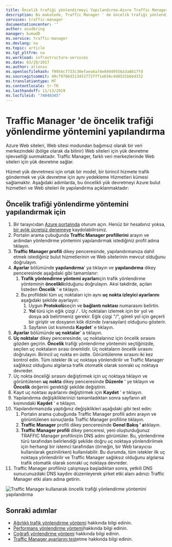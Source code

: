 ```yaml
---
title: Öncelik trafiği yönlendirmeyi Yapılandırma-Azure Traffic Manager
description: Bu makalede, Traffic Manager ' de öncelik trafiği yönlendirme yönteminin nasıl yapılandırılacağı açıklanmaktadır
services: traffic-manager
documentationcenter: ''
author: asudbring
manager: kumudD
ms.service: traffic-manager
ms.devlang: na
ms.topic: article
ms.tgt_pltfrm: na
ms.workload: infrastructure-services
ms.date: 03/20/2017
ms.author: allensu
ms.openlocfilehash: f9954c7733c30efaea4a74e04949556a3a8617fd
ms.sourcegitcommit: 49cf9786d3134517727ff1e656c4d8531bbbd332
ms.translationtype: MT
ms.contentlocale: tr-TR
ms.lasthandoff: 11/13/2019
ms.locfileid: "74040345"
---
```

# <a name="configure-priority-traffic-routing-method-in-traffic-manager"></a>Traffic Manager 'de öncelik trafiği yönlendirme yöntemini yapılandırma

Azure Web siteleri, Web sitesi modundan bağımsız olarak bir veri merkezindeki (bölge olarak da bilinir) Web siteleri için yük devretme işlevselliği sunmaktadır. Traffic Manager, farklı veri merkezlerinde Web siteleri için yük devretme sağlar.

Hizmet yük devretmesi için ortak bir model, bir birincil hizmete trafik göndermek ve yük devretme için aynı yedekleme Hizmetleri kümesi sağlamaktır. Aşağıdaki adımlarda, bu öncelikli yük devretmeyi Azure bulut hizmetleri ve Web siteleri ile yapılandırma açıklanmaktadır:

## <a name="to-configure-the-priority-traffic-routing-method"></a>Öncelik trafiği yönlendirme yöntemini yapılandırmak için

1. Bir tarayıcıdan [Azure portalında](https://portal.azure.com) oturum açın. Henüz bir hesabınız yoksa, [bir aylık ücretsiz denemeye](https://azure.microsoft.com/free/) kaydolabilirsiniz. 
2. Portalın arama çubuğunda **Traffic Manager profillerini** arayın ve ardından yönlendirme yöntemini yapılandırmak istediğiniz profil adına tıklayın.
3. **Traffic Manager profili** dikey penceresinde, yapılandırmanıza dahil etmek istediğiniz bulut hizmetlerinin ve Web sitelerinin mevcut olduğunu doğrulayın.
4. **Ayarlar** bölümünde **yapılandırma**' ya tıklayın ve **yapılandırma** dikey penceresinde aşağıdaki gibi tamamlanır:
    1. **Trafik yönlendirme yöntemi ayarları**için trafik yönlendirme yönteminin **öncelikli**olduğunu doğrulayın. Aksi takdirde, açılan listeden **Öncelik** ' e tıklayın.
    2. Bu profildeki tüm uç noktaları için aynı **uç nokta izleyici ayarlarını** aşağıdaki şekilde ayarlayın:
        1. Uygun **Protokolü**seçin ve **bağlantı noktası** numarasını belirtin. 
        2. **Yol** türü için eğik çizgi */* . Uç noktaları izlemek için bir yol ve dosya adı belirtmeniz gerekir. Eğik çizgi "/", göreli yol için geçerli bir giriştir ve dosyanın kök dizinde (varsayılan) olduğunu gösterir.
        3. Sayfanın üst kısmında **Kaydet**' e tıklayın.
5. **Ayarlar** bölümünde **uç noktalar**' a tıklayın.
6. **Uç noktalar** dikey penceresinde, uç noktalarınız için öncelik sırasını gözden geçirin. **Öncelik** trafiği yönlendirme yöntemini seçtiğinizde, seçilen uç noktaların sırası önemlidir. Uç noktaların öncelik sırasını doğrulayın.  Birincil uç nokta en üstte. Görüntülenme sırasını iki kez kontrol edin. Tüm istekler ilk uç noktaya yönlendirilir ve Traffic Manager sağlıksız olduğunu algılarsa trafik otomatik olarak sonraki uç noktaya devreder. 
7. Uç nokta önceliği sırasını değiştirmek için uç noktaya tıklayın ve görüntülenen **uç nokta** dikey penceresinde **Düzenle** ' ye tıklayın ve **Öncelik** değerini gerektiği şekilde değiştirin. 
8. Kayıt uç noktası ayarlarını değiştirmek için **Kaydet** ' e tıklayın.
9. Yapılandırma değişikliklerinizi tamamladıktan sonra sayfanın alt kısmındaki **Kaydet** ' e tıklayın.
10. Yapılandırmanızda yaptığınız değişiklikleri aşağıdaki gibi test edin:
    1.  Portalın arama çubuğunda Traffic Manager profili adını arayın ve görüntülenen sonuçlarda Traffic Manager profiline tıklayın.
    2.  **Traffic Manager** profili dikey penceresinde **Genel Bakış ' a**tıklayın.
    3.  **Traffic Manager profili** dikey penceresi, yeni oluşturduğunuz TRAFFIC Manager profilinizin DNS adını görüntüler. Bu, yönlendirme türü tarafından belirlendiği şekilde doğru uç noktaya yönlendirilmek için herhangi bir istemci tarafından (örneğin, bir Web tarayıcısı kullanılarak gezinilirken) kullanılabilir. Bu durumda, tüm istekler ilk uç noktaya yönlendirilir ve Traffic Manager sağlıksız olduğunu algılarsa trafik otomatik olarak sonraki uç noktaya devreder.
11. Traffic Manager profiliniz çalışmaya başladıktan sonra, yetkili DNS sunucunuzdaki DNS kaydını düzenleyerek şirket etki alanı adınızı Traffic Manager etki alanı adına getirin.

![Traffic Manager kullanarak öncelik trafiği yönlendirme yöntemini yapılandırma][1]

## <a name="next-steps"></a>Sonraki adımlar


- [Ağırlıklı trafik yönlendirme yöntemi](traffic-manager-configure-weighted-routing-method.md) hakkında bilgi edinin.
- [Performans yönlendirme yöntemi](traffic-manager-configure-performance-routing-method.md)hakkında bilgi edinin.
- [Coğrafi yönlendirme yöntemi](traffic-manager-configure-geographic-routing-method.md) hakkında bilgi edinin.
- [Traffic Manager ayarlarını test](traffic-manager-testing-settings.md)etme hakkında bilgi edinin.

<!--Image references-->
[1]: ./media/traffic-manager-priority-routing-method/traffic-manager-priority-routing-method.png